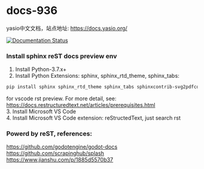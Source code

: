 # docs-936
yasio中文文档，站点地址: https://docs.yasio.org/ 

[![Documentation Status](https://readthedocs.org/projects/yasio-docs/badge/?version=latest)](https://readthedocs.org/projects/yasio-docs/builds/)

### Install sphinx reST docs preview env
1. Install Python-3.7.x+
2. Install Python Extensions: sphinx, sphinx_rtd_theme, sphinx_tabs: 
```sh
pip install sphinx sphinx_rtd_theme sphinx_tabs sphinxcontrib-svg2pdfconverter
```
for vscode rst preview. For more detail, see: https://docs.restructuredtext.net/articles/prerequisites.html  
3. Install Microsoft VS Code  
4. Install Microsoft VS Code extension: reStructedText, just search rst  

### Powerd by reST, references:  
  
https://github.com/godotengine/godot-docs  
https://github.com/scrapinghub/splash  
https://www.jianshu.com/p/1885d5570b37  
